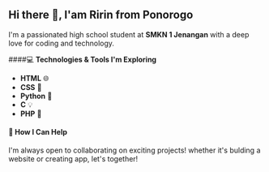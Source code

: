 ## Hi there 👋, I'am **Ririn** from **Ponorogo**
I'm a passionated high school student at **SMKN 1 Jenangan** with a deep love for coding and technology.

####💻 **Technologies & Tools I'm Exploring**
- **HTML** 🌐
- **CSS** 🎨
- **Python** 🐍
- **C** 💡
- **PHP** 🔧

#### 💬 **How I Can Help**
I'm always open to collaborating on exciting projects! whether it's bulding a website or creating app, let's together!
